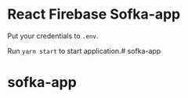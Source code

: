 # React Firebase Sofka-app

Put your credentials to `.env`.

Run `yarn start` to start application.# sofka-app
# sofka-app
